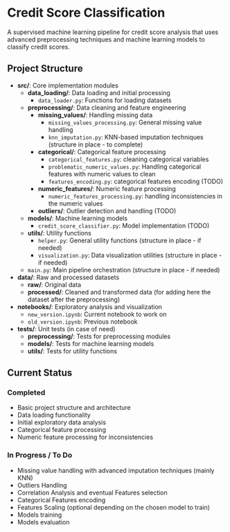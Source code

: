 # Credit Score Classification

A supervised machine learning pipeline for credit score analysis that uses advanced preprocessing techniques and machine learning models to classify credit scores.

## Project Structure

- **src/**: Core implementation modules
  - **data_loading/**: Data loading and initial processing
    - `data_loader.py`: Functions for loading datasets
  - **preprocessing/**: Data cleaning and feature engineering
    - **missing_values/**: Handling missing data
      - `missing_values_processing.py`: General missing value handling
      - `knn_imputation.py`: KNN-based imputation techniques (structure in place - to complete)
    - **categorical/**: Categorical feature processing
      - `categorical_features.py`: cleaning categorical variables
      - `problematic_numeric_values.py`: Handling categorical features with numeric values to clean
      - `features_encoding.py`: categorical features encoding (TODO)
    - **numeric_features/**: Numeric feature processing
      - `numeric_features_processing.py`: handling inconsistencies in the numeric values
    - **outliers/**: Outlier detection and handling (TODO)
  - **models/**: Machine learning models
    - `credit_score_classifier.py`: Model implementation (TODO)
  - **utils/**: Utility functions
    - `helper.py`: General utility functions (structure in place - if needed)
    - `visualization.py`: Data visualization utilities (structure in place - if needed)
  - `main.py`: Main pipeline orchestration (structure in place - if needed)
- **data/**: Raw and processed datasets
  - **raw/**: Original data
  - **processed/**: Cleaned and transformed data (for adding here the dataset after the preprocessing)
- **notebooks/**: Exploratory analysis and visualization
  - `new_version.ipynb`: Current notebook to work on
  - `old_version.ipynb`: Previous notebook
- **tests/**: Unit tests (in case of need)
  - **preprocessing/**: Tests for preprocessing modules
  - **models/**: Tests for machine learning models
  - **utils/**: Tests for utility functions

## Current Status

### Completed
- Basic project structure and architecture
- Data loading functionality
- Initial exploratory data analysis
- Categorical feature processing 
- Numeric feature processing for inconsistencies


### In Progress / To Do
- Missing value handling with advanced imputation techniques (mainly KNN)
- Outliers Handling
- Correlation Analysis and eventual Features selection
- Categorical Features encoding
- Features Scaling (optional depending on the chosen model to train)
- Models training
- Models evaluation
